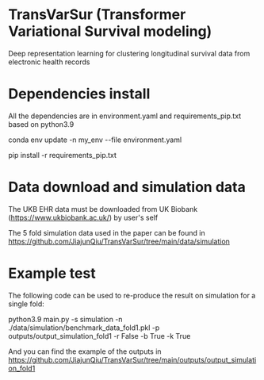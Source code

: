# TransVarSur (Transformer Variational Survival modeling)
Deep representation learning for clustering longitudinal survival data from electronic health records

# Dependencies install
All the dependencies are in environment.yaml and requirements_pip.txt based on python3.9

conda env update -n my_env --file environment.yaml

pip install -r requirements_pip.txt

# Data download and simulation data
The UKB EHR data must be downloaded from UK Biobank (https://www.ukbiobank.ac.uk/) by user's self

The 5 fold simulation data used in the paper can be found in https://github.com/JiajunQiu/TransVarSur/tree/main/data/simulation

# Example test
The following code can be used to re-produce the result on simulation for a single fold:

python3.9 main.py -s simulation -n ./data/simulation/benchmark_data_fold1.pkl -p outputs/output_simulation_fold1 -r False -b True -k True

And you can find the example of the outputs in https://github.com/JiajunQiu/TransVarSur/tree/main/outputs/output_simulation_fold1
